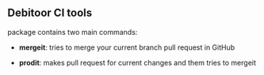 ## Debitoor CI tools

package contains two main commands:

  - **mergeit**: tries to merge your current branch pull request in GitHub 

  - **prodit**: makes pull request for current changes and them tries to mergeit